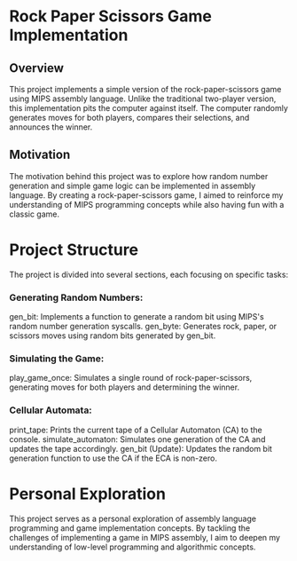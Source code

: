 
# Rock Paper Scissors Game Implementation

## Overview

This project implements a simple version of the rock-paper-scissors game using MIPS assembly language. Unlike the traditional two-player version, this implementation pits the computer against itself. The computer randomly generates moves for both players, compares their selections, and announces the winner.

## Motivation

The motivation behind this project was to explore how random number generation and simple game logic can be implemented in assembly language. By creating a rock-paper-scissors game, I aimed to reinforce my understanding of MIPS programming concepts while also having fun with a classic game.

# Project Structure

The project is divided into several sections, each focusing on specific tasks:

### Generating Random Numbers:

gen_bit: Implements a function to generate a random bit using MIPS's random number generation syscalls. gen_byte: Generates rock, paper, or scissors moves using random bits generated by gen_bit.

### Simulating the Game:

play_game_once: Simulates a single round of rock-paper-scissors, generating moves for both players and determining the winner.

### Cellular Automata:

print_tape: Prints the current tape of a Cellular Automaton (CA) to the console. simulate_automaton: Simulates one generation of the CA and updates the tape accordingly. gen_bit (Update): Updates the random bit generation function to use the CA if the ECA is non-zero.

# Personal Exploration
 This project serves as a personal exploration of assembly language programming and game implementation concepts. By tackling the challenges of implementing a game in MIPS assembly, I aim to deepen my understanding of low-level programming and algorithmic concepts.
